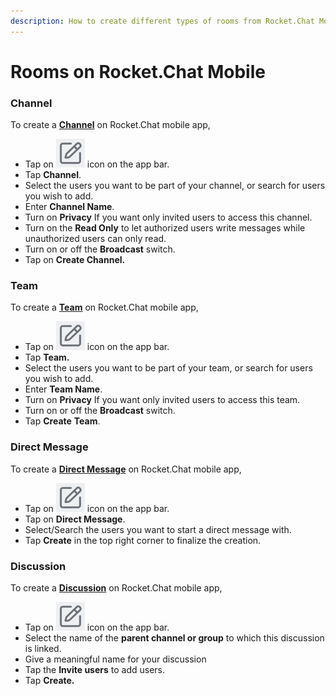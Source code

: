 ```yaml
---
description: How to create different types of rooms from Rocket.Chat Mobile app.
---
```


# Rooms on Rocket.Chat Mobile

### Channel

To create a [**Channel**](../user-guides/rooms/channels/) on Rocket.Chat mobile app,

* Tap on <img src="../../.gitbook/assets/create icon (1).png" alt="" data-size="line"> icon on the app bar.
* Tap **Channel**.
* Select the users you want to be part of your channel, or search for users you wish to add.
* Enter **Channel Name**.
* Turn on **Privacy** If you want only invited users to access this channel.
* Turn on the **Read Only** to let authorized users write messages while unauthorized users can only read.
* Turn on or off the **Broadcast** switch.
* Tap on **Create Channel.**

### Team

To create a [**Team**](../../guides/user-guides/rooms/teams/) on Rocket.Chat mobile app,

* Tap on <img src="../../.gitbook/assets/create icon (1).png" alt="" data-size="line"> icon on the app bar.
* Tap **Team.**
* Select the users you want to be part of your team, or search for users you wish to add.
* Enter **Team Name**.
* Turn on **Privacy** If you want only invited users to access this team.
* Turn on or off the **Broadcast** switch.
* Tap **Create** **Team**.

### **Direct Message**

To create a [**Direct Message**](../user-guides/rooms/direct-messages/) on Rocket.Chat mobile app,

* Tap on <img src="../../.gitbook/assets/create icon (1).png" alt="" data-size="line"> icon on the app bar.
* Tap on **Direct Message**.
* Select/Search the users you want to start a direct message with.
* Tap **Create** in the top right corner to finalize the creation.&#x20;

### Discussion

To create a [**Discussion**](../user-guides/rooms/discussions/) on Rocket.Chat mobile app,

* Tap on <img src="../../.gitbook/assets/create icon (1).png" alt="" data-size="line"> icon on the app bar.
* Select the name of the **parent channel or group** to which this discussion is linked.
* Give a meaningful name for your discussion
* Tap the **Invite users** to add users.
* Tap **Create.**
